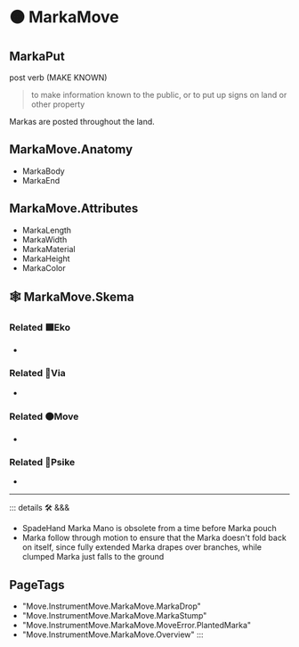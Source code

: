 # 🟠 <move>MarkaMove</move>

## MarkaPut

post verb (MAKE KNOWN)

> to make information known to the public, or to put up signs on land or other property

Markas are posted throughout the land.

## MarkaMove.Anatomy

- MarkaBody
- MarkaEnd

## MarkaMove.Attributes

- MarkaLength
- MarkaWidth
- MarkaMaterial
- MarkaHeight
- MarkaColor

## 🕸 MarkaMove.Skema

### Related 🟩<eko>Eko</eko>

-

### Related 🔻<via>Via</via>

-

### Related 🟠<move>Move</move>

-

### Related 💜<psike>Psike</psike>

-

---

<!-- =================================================== -->
<!-- =================================================== -->
<!-- =================================================== -->
<!-- =================================================== -->
<!-- =================================================== -->
::: details 🛠 <dev>&&&</dev>

- SpadeHand Marka Mano is obsolete from a time before Marka pouch
- Marka follow through motion to ensure that the Marka doesn't fold back on itself, since fully extended Marka drapes over branches, while clumped Marka just falls to the ground

<h2>PageTags</h2>

- "Move.InstrumentMove.MarkaMove.MarkaDrop"
- "Move.InstrumentMove.MarkaMove.MarkaStump"
- "Move.InstrumentMove.MarkaMove.MoveError.PlantedMarka"
- "Move.InstrumentMove.MarkaMove.Overview"
:::

